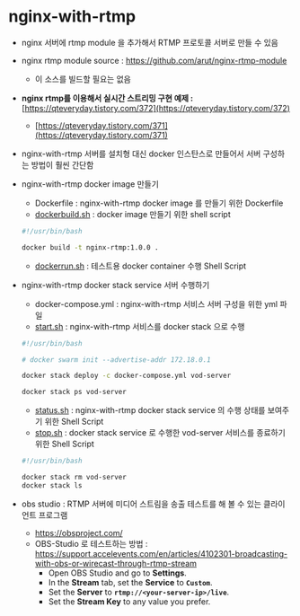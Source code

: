 # nginx-with-rtmp

- nginx 서버에 rtmp module 을 추가해서 RTMP 프로토콜 서버로 만들 수 있음
- nginx rtmp module source : https://github.com/arut/nginx-rtmp-module
    - 이 소스를 빌드할 필요는 없음
- **nginx rtmp를 이용해서 실시간 스트리밍 구현 예제 :** [https://qteveryday.tistory.com/372](https://qteveryday.tistory.com/372)
    - [https://qteveryday.tistory.com/371](https://qteveryday.tistory.com/371)
- nginx-with-rtmp 서버를 설치형 대신 docker 인스탄스로 만들어서 서버 구성하는 방법이 훨씬 간단함
- nginx-with-rtmp docker image 만들기
    - Dockerfile : nginx-with-rtmp docker image 를 만들기 위한 Dockerfile
    - [dockerbuild.sh](http://dockerbuild.sh) :  docker image 만들기 위한 shell script
    
    ```bash
    #!/usr/bin/bash
    
    docker build -t nginx-rtmp:1.0.0 .
    ```
    
    - [dockerrun.sh](http://dockerrun.sh) : 테스트용 docker container 수행 Shell Script
- nginx-with-rtmp docker stack service 서버 수행하기
    - docker-compose.yml :  nginx-with-rtmp 서비스 서버 구성을 위한 yml 파일
    - [start.sh](http://start.sh) :  nginx-with-rtmp 서비스를 docker stack 으로 수행
    
    ```bash
    #!/usr/bin/bash
    
    # docker swarm init --advertise-addr 172.18.0.1 
    
    docker stack deploy -c docker-compose.yml vod-server
    
    docker stack ps vod-server
    ```
    
    - [status.sh](http://status.sh) : nginx-with-rtmp  docker stack service 의 수행 상태를 보여주기 위한 Shell Script
    - [stop.sh](http://stop.sh) :  docker stack service 로 수행한 vod-server 서비스를 종료하기 위한 Shell Script
    
    ```bash
    #!/usr/bin/bash
    
    docker stack rm vod-server
    docker stack ls
    ```
    
- obs studio : RTMP 서버에 미디어 스트림을 송출 테스트를 해 볼 수 있는 클라이언트 프로그램
    - https://obsproject.com/
    - OBS-Studio 로 테스트하는 방법 : https://support.accelevents.com/en/articles/4102301-broadcasting-with-obs-or-wirecast-through-rtmp-stream
        - Open OBS Studio and go to **Settings**.
        - In the **Stream** tab, set the **Service** to **`Custom`**.
        - Set the **Server** to **`rtmp://<your-server-ip>/live`**.
        - Set the **Stream Key** to any value you prefer.